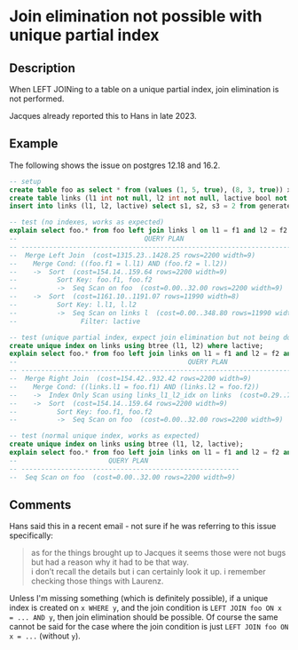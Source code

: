 # Join elimination not possible with unique partial index

## Description

When LEFT JOINing to a table on a unique partial index, join elimination is not performed.

Jacques already reported this to Hans in late 2023.

## Example

The following shows the issue on postgres 12.18 and 16.2.

```sql
-- setup
create table foo as select * from (values (1, 5, true), (8, 3, true)) x(f1, f2, factive);
create table links (l1 int not null, l2 int not null, lactive bool not null);
insert into links (l1, l2, lactive) select s1, s2, s3 = 2 from generate_series(1, 100) s1, generate_series(1, 100) s2, generate_series(1, 2) s3;

-- test (no indexes, works as expected)
explain select foo.* from foo left join links l on l1 = f1 and l2 = f2 and lactive;
--                                QUERY PLAN
-- -------------------------------------------------------------------------
--  Merge Left Join  (cost=1315.23..1428.25 rows=2200 width=9)
--    Merge Cond: ((foo.f1 = l.l1) AND (foo.f2 = l.l2))
--    ->  Sort  (cost=154.14..159.64 rows=2200 width=9)
--          Sort Key: foo.f1, foo.f2
--          ->  Seq Scan on foo  (cost=0.00..32.00 rows=2200 width=9)
--    ->  Sort  (cost=1161.10..1191.07 rows=11990 width=8)
--          Sort Key: l.l1, l.l2
--          ->  Seq Scan on links l  (cost=0.00..348.80 rows=11990 width=8)
--                Filter: lactive

-- test (unique partial index, expect join elimination but not being done)
create unique index on links using btree (l1, l2) where lactive;
explain select foo.* from foo left join links on l1 = f1 and l2 = f2 and lactive;
--                                           QUERY PLAN
-- ----------------------------------------------------------------------------------------------
--  Merge Right Join  (cost=154.42..932.42 rows=2200 width=9)
--    Merge Cond: ((links.l1 = foo.f1) AND (links.l2 = foo.f2))
--    ->  Index Only Scan using links_l1_l2_idx on links  (cost=0.29..706.28 rows=10000 width=8)
--    ->  Sort  (cost=154.14..159.64 rows=2200 width=9)
--          Sort Key: foo.f1, foo.f2
--          ->  Seq Scan on foo  (cost=0.00..32.00 rows=2200 width=9)

-- test (normal unique index, works as expected)
create unique index on links using btree (l1, l2, lactive);
explain select foo.* from foo left join links on l1 = f1 and l2 = f2 and lactive = factive;
--                       QUERY PLAN
-- -------------------------------------------------------
--  Seq Scan on foo  (cost=0.00..32.00 rows=2200 width=9)
```

## Comments

Hans said this in a recent email - not sure if he was referring to this issue specifically:
>as for the things brought up to Jacques it seems those were not bugs but had a reason why it had to be that way. \
i don’t recall the details but i can certainly look it up. i remember checking those things with Laurenz.

Unless I'm missing something (which is definitely possible), if a unique index is created on `x WHERE y`, and the join condition is `LEFT JOIN foo ON x = ... AND y`, then join elimination should be possible.
Of course the same cannot be said for the case where the join condition is just `LEFT JOIN foo ON x = ...` (without `y`).
